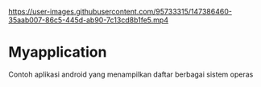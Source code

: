 

https://user-images.githubusercontent.com/95733315/147386460-35aab007-86c5-445d-ab90-7c13cd8b1fe5.mp4

# Myapplication
Contoh aplikasi android yang menampilkan daftar berbagai sistem operas


